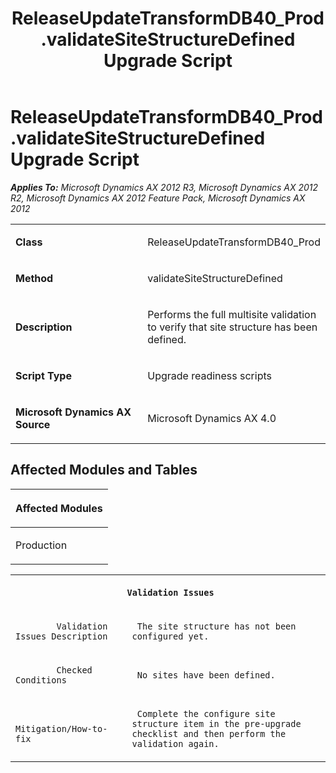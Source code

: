 ﻿---
title: ReleaseUpdateTransformDB40_Prod.validateSiteStructureDefined Upgrade Script
TOCTitle: ReleaseUpdateTransformDB40_Prod.validateSiteStructureDefined Upgrade Script
ms:assetid: 310314bd-4e8f-df50-dc32-dd09a9b760f2
ms:mtpsurl: https://msdn.microsoft.com/en-us/library/JJ736077(v=AX.60)
ms:contentKeyID: 49707491
ms.date: 05/18/2015
mtps_version: v=AX.60
---

# ReleaseUpdateTransformDB40\_Prod.validateSiteStructureDefined Upgrade Script 


_**Applies To:** Microsoft Dynamics AX 2012 R3, Microsoft Dynamics AX 2012 R2, Microsoft Dynamics AX 2012 Feature Pack, Microsoft Dynamics AX 2012_

<table>
<colgroup>
<col style="width: 50%" />
<col style="width: 50%" />
</colgroup>
<tbody>
<tr class="odd">
<td><p><strong>Class</strong></p></td>
<td><p>ReleaseUpdateTransformDB40_Prod</p></td>
</tr>
<tr class="even">
<td><p><strong>Method</strong></p></td>
<td><p>validateSiteStructureDefined</p></td>
</tr>
<tr class="odd">
<td><p><strong>Description</strong></p></td>
<td><p>Performs the full multisite validation to verify that site structure has been defined.</p></td>
</tr>
<tr class="even">
<td><p><strong>Script Type</strong></p></td>
<td><p>Upgrade readiness scripts</p></td>
</tr>
<tr class="odd">
<td><p><strong>Microsoft Dynamics AX Source</strong></p></td>
<td><p>Microsoft Dynamics AX 4.0</p></td>
</tr>
</tbody>
</table>


## Affected Modules and Tables

<table>
<colgroup>
<col style="width: 100%" />
</colgroup>
<thead>
<tr class="header">
<th><p>Affected Modules</p></th>
</tr>
</thead>
<tbody>
<tr class="odd">
<td><p>Production</p></td>
</tr>
</tbody>
</table>


<table xmlns="http://www.w3.org/1999/xhtml">
              <tr><th colspan="2">
		
   <p>
   
	 Validation Issues
  </p>
  </th></tr>
              <tr><td>
		
   <p>
   
	 
            Validation Issues Description
          
  </p>
  </td><td>
		
   <p>
   
	 The site structure has not been configured yet.
  </p>
  </td></tr>
              <tr><td>
		
   <p>
   
	 
            Checked Conditions
          
  </p>
  </td><td>
		
   <p>
   
	 No sites have been defined.
  </p>
  </td></tr>
              <tr><td>
		
   <p>
   
	 
            Mitigation/How-to-fix
          
  </p>
  </td><td>
		
   <p>
   
	 Complete the configure site structure item in the pre-upgrade checklist and then perform the validation again.
  </p>
  </td></tr>
            </table>

  


